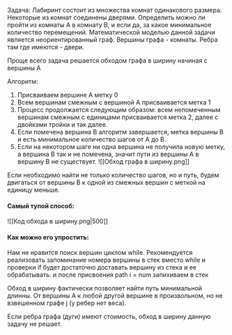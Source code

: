 Задача:
	Лабиринт состоит из множества комнат одинакового размера. Некоторые из комнат соединены дверями. Определить можно ли пройти из комнаты A в комнату B, и если да, за какое минимальное количество перемещений. Математической моделью данной задачи является неориентированный граф. Вершины графа - комнаты. Ребра там где имеются - двери. 

Проще всего задача решается обходом графа в ширину начиная с вершины A


Алгоритм:
1. Присваиваем вершине A метку 0
2. Всем вершинам смежным с вершиной A присваивается метка 1
3. Процесс продолжается следующим образом: всем непомеченным вершинам смежным с единицами присваивается метка 2, далее с двойками тройки и так далее.
4. Если помечена вершина B алгоритм завершается, метка вершины B и есть минимальное количество шагов от A до B. 
5. Если на некотором шаге ни одна вершина не получила новую метку, а вершина B так и не помечена, значит пути из вершины A в вершину B не существует.
 ![[Обход графа в ширину.png]]

Если необходимо найти не только количество шагов, но и путь, будем двигаться от вершины B к одной из смежных вершин с меткой на единицу меньше. 

#### Самый тупой способ:
![[Код обхода в ширину.png|500]]

#### Как можно его упростить:
Нам не нравится поиск вершин циклом while. 
Рекомендуется реализовать запоминание номера вершины в стек 
вместо while и проверки if будет достаточно доставать вершину из стека и ее обрабатывать.
и после присвоения path i = num запихиваем в стек 


Обход в ширину фактически позволяет найти путь минимальной длинны. От вершины A к любой другой вершине в произвольном, но не взвешенном графе j (у ребер нет веса).

Если ребра графа (дуги) имеют стоимость, обход в ширину данную задачу не решает.


